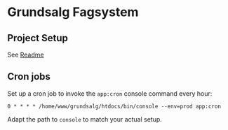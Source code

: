 # Grundsalg Fagsystem

## Project Setup

See [Readme](https://github.com/aakb/vagrant/blob/development/grundsalg/README.md)

## Cron jobs

Set up a cron job to invoke the `app:cron` console command every hour:

```
0 * * * * /home/www/grundsalg/htdocs/bin/console --env=prod app:cron
```

Adapt the path to `console` to match your actual setup.
